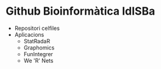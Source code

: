 # Github Bioinformàtica IdISBa

* Repositori celfiles
* Aplicacions
  * StatRadaR
  * Graphomics
  * FunIntegrer
  * We 'R' Nets
